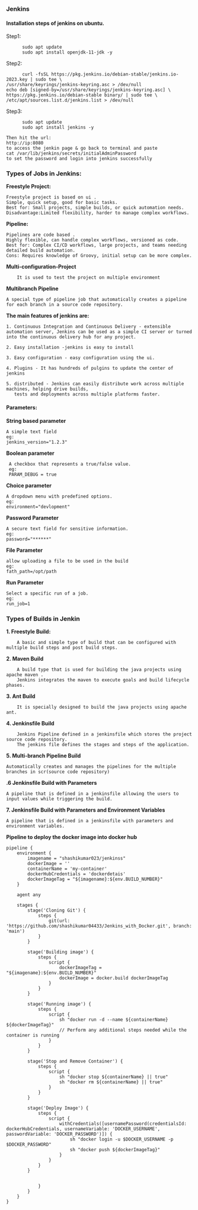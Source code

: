 ### Jenkins

#### Installation steps of jenkins on ubuntu.

Step1:
```
      sudo apt update
      sudo apt install openjdk-11-jdk -y
```
Step2:
```
      curl -fsSL https://pkg.jenkins.io/debian-stable/jenkins.io-2023.key | sudo tee \
/usr/share/keyrings/jenkins-keyring.asc > /dev/null
echo deb [signed-by=/usr/share/keyrings/jenkins-keyring.asc] \
https://pkg.jenkins.io/debian-stable binary/ | sudo tee \
/etc/apt/sources.list.d/jenkins.list > /dev/null
```
Step3:
```
      sudo apt update
      sudo apt install jenkins -y
```
```
Then hit the url:
http://ip:8080
to access the jenkin page & go back to terminal and paste 
cat /var/lib/jenkins/secrets/initialAdminPassword
to set the password and login into jenkins successfully
```

 ### Types of Jobs in Jenkins:

**Freestyle Project:**
```
Freestyle project is based on ui .
Simple, quick setup, good for basic tasks.
Best for: Small projects, simple builds, or quick automation needs.
Disadvantage:Limited flexibility, harder to manage complex workflows.
```

**Pipeline:**
```
Pipelines are code based .
Highly flexible, can handle complex workflows, versioned as code.
Best for: Complex CI/CD workflows, large projects, and teams needing detailed build automation.
Cons: Requires knowledge of Groovy, initial setup can be more complex.
```

**Multi-configuration-Project**
```
    It is used to test the project on multiple environment

```
**Multibranch Pipeline**
```
A special type of pipeline job that automatically creates a pipeline for each branch in a source code repository.
```

**The main features of jenkins are:**
```
1. Continuous Integration and Continuous Delivery - extensible automation server, Jenkins can be used as a simple CI server or turned into the continuous delivery hub for any project. 

2. Easy installation -jenkins is easy to install

3. Easy configuration - easy configuration using the ui.

4. Plugins - It has hundreds of pulgins to update the center of jenkins

5. distributed - Jenkins can easily distribute work across multiple machines, helping drive builds,
   tests and deployments across multiple platforms faster.
```

#### Parameters:
**String based parameter**
```
A simple text field
eg:
jenkins_version="1.2.3"
```
**Boolean parameter**
```
 A checkbox that represents a true/false value.
 eg:
 PARAM_DEBUG = true
```
**Choice parameter**
```
A dropdown menu with predefined options.
eg:
environment="devlopment"
```
**Password Parameter**
```
A secure text field for sensitive information.
eg:
password="******"
```
**File Parameter**
```
allow uploading a file to be used in the build 
eg:
fath_path=/opt/path
```
**Run Parameter**
```
Select a specific run of a job.
eg:
run_job=1
```



### Types of Builds in Jenkin
**1. Freestyle Build:**
```
    A basic and simple type of build that can be configured with multiple build steps and post build steps.
```
**2. Maven Build**
```
    A build type that is used for building the java projects using apache maven .
    Jenkins integrates the maven to execute goals and build lifecycle phases.
```
**3. Ant Build**
```
    It is specially designed to build the java projects using apache ant.
```
**4. Jenkinsfile Build**
```
    Jenkins Pipeline defined in a jenkinsfile which stores the project source code repository.
    The jenkins file defines the stages and steps of the application.
```

**5. Multi-branch Pipeline Build**
```
Automatically creates and manages the pipelines for the multiple branches in scr(source code repository)
```

**.6 Jenkinsfile Build with Parameters**
```
A pipeline that is defined in a jenkinsfile allowing the users to input values while triggering the build.
```

**7. Jenkinsfile Build with Parameters and Environment Variables**
```
A pipeline that is defined in a jenkinsfile with parameters and environment variables.
```



**Pipeline to deploy the docker image into docker hub**

```
pipeline {
    environment {
        imagename = "shashikumar023/jenkinss"
        dockerImage = ''
        containerName = 'my-container'
        dockerHubCredentials = 'dockerdetais'
        dockerImageTag = "${imagename}:${env.BUILD_NUMBER}"
    }

    agent any

    stages {
        stage('Cloning Git') {
            steps {
                git(url: 'https://github.com/shashikumar04433/Jenkins_with_Docker.git', branch: 'main')
            }
        }

        stage('Building image') {
            steps {
                script {
                    dockerImageTag = "${imagename}:${env.BUILD_NUMBER}"
                    dockerImage = docker.build dockerImageTag
                }
            }
        }

        stage('Running image') {
            steps {
                script {
                    sh "docker run -d --name ${containerName} ${dockerImageTag}"
                    // Perform any additional steps needed while the container is running
                }
            }
        }

        stage('Stop and Remove Container') {
            steps {
                script {
                    sh "docker stop ${containerName} || true"
                    sh "docker rm ${containerName} || true"
                }
            }
        }

        stage('Deploy Image') {
            steps {
                script {
                    withCredentials([usernamePassword(credentialsId: dockerHubCredentials, usernameVariable: 'DOCKER_USERNAME', passwordVariable: 'DOCKER_PASSWORD')]) {
                        sh "docker login -u $DOCKER_USERNAME -p $DOCKER_PASSWORD"
                        sh "docker push ${dockerImageTag}"
                    }
                }
            }
        }

       
            }
        }
    }
}

```
